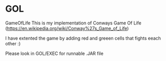 # GOL
GameOfLife
This is my implementation of Conways Game Of Life (https://en.wikipedia.org/wiki/Conway%27s_Game_of_Life)

I have extented the game by adding red and greeen cells that fights eeach other :)

Please look in GOL/EXEC for runnable .JAR file

